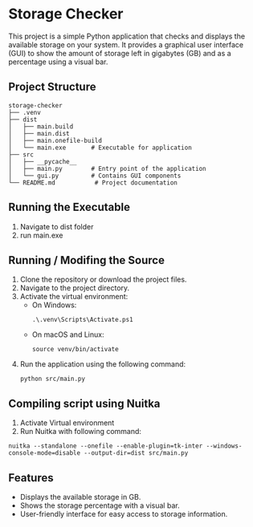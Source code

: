 # Storage Checker

This project is a simple Python application that checks and displays the available storage on your system. It provides a graphical user interface (GUI) to show the amount of storage left in gigabytes (GB) and as a percentage using a visual bar.

## Project Structure

```
storage-checker
├── .venv
├── dist
│   ├── main.build
│   ├── main.dist
│   ├── main.onefile-build
│   └── main.exe       # Executable for application
├── src
│   ├── __pycache__
│   ├── main.py        # Entry point of the application
│   └── gui.py         # Contains GUI components
└── README.md           # Project documentation
```

## Running the Executable

1. Navigate to dist folder
2. run main.exe

## Running / Modifing the Source

1. Clone the repository or download the project files.
2. Navigate to the project directory.
3. Activate the virtual environment:
   - On Windows:
     ```
     .\.venv\Scripts\Activate.ps1
     ```
   - On macOS and Linux:
     ```
     source venv/bin/activate
     ```
4. Run the application using the following command:
   ```
   python src/main.py
   ```

## Compiling script using Nuitka

1. Activate Virtual environment
2. Run Nuitka with following command:
```
nuitka --standalone --onefile --enable-plugin=tk-inter --windows-console-mode=disable --output-dir=dist src/main.py
```

## Features

- Displays the available storage in GB.
- Shows the storage percentage with a visual bar.
- User-friendly interface for easy access to storage information.
